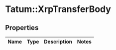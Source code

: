 # Tatum::XrpTransferBody

## Properties
Name | Type | Description | Notes
------------ | ------------- | ------------- | -------------

